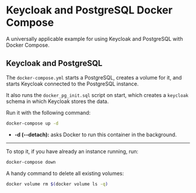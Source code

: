 # Keycloak and PostgreSQL Docker Compose

A universally applicable example for using Keycloak and PostgreSQL with Docker Compose.

## Keycloak and PostgreSQL
              
The `docker-compose.yml` starts a PostgreSQL, creates a volume for it, and starts Keycloak connected to the PostgreSQL instance.

It also runs the `docker_pg_init.sql` script on start, which creates a `keycloak` schema in which Keycloak stores the data.

Run it with the following command:

```bash
docker-compose up -d
```

* **-d (--detach):**  asks Docker to run this container in the background.

---

To stop it, if you have already an instance running, run:

```bash
docker-compose down
```

A handy command to delete all existing volumes:

```bash
docker volume rm $(docker volume ls -q)
```
